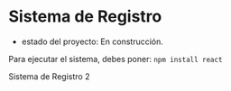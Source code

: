 <h1> Sistema de Registro</h1>

- estado del proyecto: En construcción.

Para ejecutar el sistema, debes poner:
```npm install react```


Sistema de Registro 2
